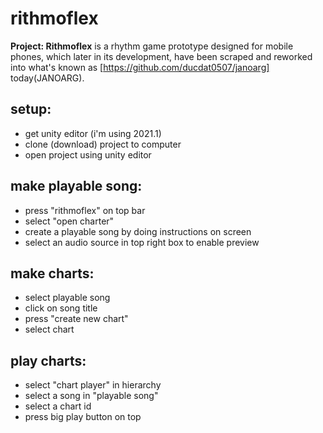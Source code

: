 # rithmoflex
**Project: Rithmoflex** is a rhythm game prototype designed for mobile phones, which later in its development, have been scraped and reworked into what's known as [https://github.com/ducdat0507/janoarg] today(JANOARG).

## setup:
* get unity editor (i'm using 2021.1)
* clone (download) project to computer
* open project using unity editor

## make playable song:
* press "rithmoflex" on top bar
* select "open charter"
* create a playable song by doing instructions on screen
* select an audio source in top right box to enable preview

## make charts:
* select playable song
* click on song title
* press "create new chart"
* select chart

## play charts:
* select "chart player" in hierarchy
* select a song in "playable song"
* select a chart id
* press big play button on top
